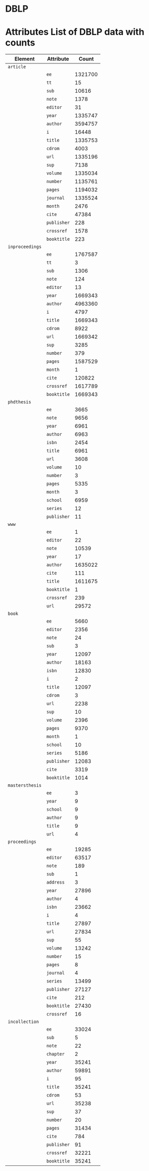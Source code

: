 # DBLP


# Attributes List of DBLP data with counts

|Element|Attribute|Count|
|---|---|---|
|`article`|
| |`ee`|1321700|
| |`tt`|15|
| |`sub`|10616|
| |`note`|1378|
| |`editor`|31|
| |`year`|1335747|
| |`author`|3594757|
| |`i`|16448|
| |`title`|1335753|
| |`cdrom`|4003|
| |`url`|1335196|
| |`sup`|7138|
| |`volume`|1335034|
| |`number`|1135761|
| |`pages`|1194032|
| |`journal`|1335524|
| |`month`|2476|
| |`cite`|47384|
| |`publisher`|228|
| |`crossref`|1578|
| |`booktitle`|223|
|`inproceedings`|
| |`ee`|1767587|
| |`tt`|3|
| |`sub`|1306|
| |`note`|124|
| |`editor`|13|
| |`year`|1669343|
| |`author`|4963360|
| |`i`|4797|
| |`title`|1669343|
| |`cdrom`|8922|
| |`url`|1669342|
| |`sup`|3285|
| |`number`|379|
| |`pages`|1587529|
| |`month`|1|
| |`cite`|120822|
| |`crossref`|1617789|
| |`booktitle`|1669343|
|`phdthesis`|
| |`ee`|3665|
| |`note`|9656|
| |`year`|6961|
| |`author`|6963|
| |`isbn`|2454|
| |`title`|6961|
| |`url`|3608|
| |`volume`|10|
| |`number`|3|
| |`pages`|5335|
| |`month`|3|
| |`school`|6959|
| |`series`|12|
| |`publisher`|11|
|`www`|
| |`ee`|1|
| |`editor`|22|
| |`note`|10539|
| |`year`|17|
| |`author`|1635022|
| |`cite`|111|
| |`title`|1611675|
| |`booktitle`|1|
| |`crossref`|239|
| |`url`|29572|
|`book`|
| |`ee`|5660|
| |`editor`|2356|
| |`note`|24|
| |`sub`|3|
| |`year`|12097|
| |`author`|18163|
| |`isbn`|12830|
| |`i`|2|
| |`title`|12097|
| |`cdrom`|3|
| |`url`|2238|
| |`sup`|10|
| |`volume`|2396|
| |`pages`|9370|
| |`month`|1|
| |`school`|10|
| |`series`|5186|
| |`publisher`|12083|
| |`cite`|3319|
| |`booktitle`|1014|
|`mastersthesis`|
| |`ee`|3|
| |`year`|9|
| |`school`|9|
| |`author`|9|
| |`title`|9|
| |`url`|4|
|`proceedings`|
| |`ee`|19285|
| |`editor`|63517|
| |`note`|189|
| |`sub`|1|
| |`address`|3|
| |`year`|27896|
| |`author`|4|
| |`isbn`|23662|
| |`i`|4|
| |`title`|27897|
| |`url`|27834|
| |`sup`|55|
| |`volume`|13242|
| |`number`|15|
| |`pages`|8|
| |`journal`|4|
| |`series`|13499|
| |`publisher`|27127|
| |`cite`|212|
| |`booktitle`|27430|
| |`crossref`|16|
|`incollection`|
| |`ee`|33024|
| |`sub`|5|
| |`note`|22|
| |`chapter`|2|
| |`year`|35241|
| |`author`|59891|
| |`i`|95|
| |`title`|35241|
| |`cdrom`|53|
| |`url`|35238|
| |`sup`|37|
| |`number`|20|
| |`pages`|31434|
| |`cite`|784|
| |`publisher`|91|
| |`crossref`|32221|
| |`booktitle`|35241|
